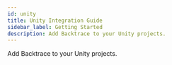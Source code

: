 ```yaml
---
id: unity
title: Unity Integration Guide
sidebar_label: Getting Started
description: Add Backtrace to your Unity projects.
---
```

Add Backtrace to your Unity projects.
